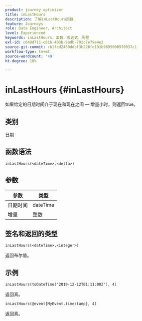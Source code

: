 ```yaml
---
product: journey optimizer
title: inLastHours
description: 了解inLastHours函数
feature: Journeys
role: Data Engineer, Architect
level: Experienced
keywords: inLastHours，函数，表达式，历程
exl-id: c648d711-c81b-403b-9adb-792c7e79e4e2
source-git-commit: cb1fed2460ddbf3b226fe191b9695008970937c1
workflow-type: tm+mt
source-wordcount: '49'
ht-degree: 18%

---
```


# inLastHours {#inLastHours}

如果给定的日期时间介于现在和现在之间 — 增量小时，则返回true。

## 类别

日期

## 函数语法

`inLastHours(<dateTime>,<delta>)`

## 参数

| 参数 | 类型 |
|-----------|------------------|
| 日期时间 | dateTime |
| 增量 | 整数 |

## 签名和返回的类型

`inLastHours(<dateTime>,<integer>)`

返回布尔值。

## 示例

`inLastHours(toDateTime('2019-12-12T01:11:00Z'), 4)`

返回真。

`inLastHours(@event{MyEvent.timestamp}, 4)`

返回真。
